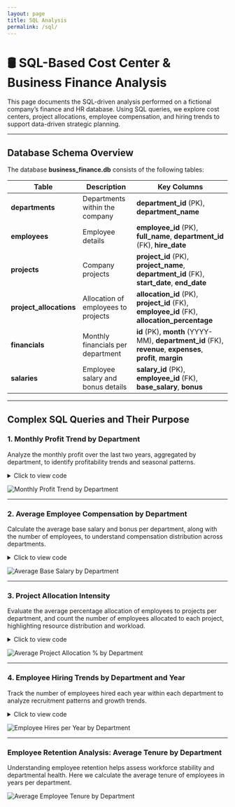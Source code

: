 ```yaml
---
layout: page
title: SQL Analysis
permalink: /sql/
---
```


# 🛢 SQL-Based Cost Center & Business Finance Analysis

This page documents the SQL-driven analysis performed on a fictional company’s finance and HR database. Using SQL queries, we explore cost centers, project allocations, employee compensation, and hiring trends to support data-driven strategic planning.

---

## Database Schema Overview

The database **business_finance.db** consists of the following tables:

| Table               | Description                                         | Key Columns                                 |
|---------------------|-----------------------------------------------------|---------------------------------------------|
| **departments**       | Departments within the company                       | **department_id** (PK), **department_name**     |
| **employees**         | Employee details                                     | **employee_id** (PK), **full_name**, **department_id** (FK), **hire_date** |
| **projects**          | Company projects                                     | **project_id** (PK), **project_name**, **department_id** (FK), **start_date**, **end_date** |
| **project_allocations** | Allocation of employees to projects                 | **allocation_id** (PK), **project_id** (FK), **employee_id** (FK), **allocation_percentage** |
| **financials**        | Monthly financials per department                     | **id** (PK), **month** (YYYY-MM), **department_id** (FK), **revenue**, **expenses**, **profit**, **margin** |
| **salaries**          | Employee salary and bonus details                     | **salary_id** (PK), **employee_id** (FK), **base_salary**, **bonus** |

---

## Complex SQL Queries and Their Purpose

### 1. Monthly Profit Trend by Department

Analyze the monthly profit over the last two years, aggregated by department, to identify profitability trends and seasonal patterns.

<details>
<summary>Click to view code</summary>
<pre class="overflow-x-auto bg-gray-800 text-green-400 p-4 rounded-md text-sm font-mono"><code class="language-sql">
SELECT
    month,
    d.department_name,
    SUM(financials.profit) AS total_profit
FROM financials
JOIN departments d ON financials.department_id = d.department_id
GROUP BY month, d.department_name
ORDER BY month, d.department_name;
</code></pre>
</details>

![Monthly Profit Trend by Department](../assets/jupyter_notebooks_charts/department-monthly-profit-trend-facet.png)

---

### 2. Average Employee Compensation by Department

Calculate the average base salary and bonus per department, along with the number of employees, to understand compensation distribution across departments.

<details>
<summary>Click to view code</summary>
<pre class="overflow-x-auto bg-gray-800 text-green-400 p-4 rounded-md text-sm font-mono"><code class="language-sql">
SELECT
    d.department_name,
    AVG(s.base_salary) AS avg_base_salary,
    AVG(s.bonus) AS avg_bonus,
    COUNT(e.employee_id) AS num_employees
FROM salaries s
JOIN employees e ON s.employee_id = e.employee_id
JOIN departments d ON e.department_id = d.department_id
GROUP BY d.department_name
ORDER BY avg_base_salary DESC;
</code></pre>
</details>

![Average Base Salary by Department](../assets/jupyter_notebooks_charts/avg-base-salary-by-department-bar.png)

---

### 3. Project Allocation Intensity

Evaluate the average percentage allocation of employees to projects per department, and count the number of employees allocated to each project, highlighting resource distribution and workload.

<details>
<summary>Click to view code</summary>
<pre class="overflow-x-auto bg-gray-800 text-green-400 p-4 rounded-md text-sm font-mono"><code class="language-sql">
SELECT
    d.department_name,
    p.project_name,
    AVG(pa.allocation_percentage) AS avg_allocation_percentage,
    COUNT(pa.employee_id) AS num_employees_allocated
FROM project_allocations pa
JOIN projects p ON pa.project_id = p.project_id
JOIN departments d ON p.department_id = d.department_id
GROUP BY d.department_name, p.project_name
ORDER BY d.department_name, avg_allocation_percentage DESC;
</code></pre>
</details>

![Average Project Allocation % by Department](../assets/jupyter_notebooks_charts/avg-project-allocation-by-department-bar.png)

---

### 4. Employee Hiring Trends by Department and Year

Track the number of employees hired each year within each department to analyze recruitment patterns and growth trends.

<details>
<summary>Click to view code</summary>
<pre class="overflow-x-auto bg-gray-800 text-green-400 p-4 rounded-md text-sm font-mono"><code class="language-sql">
SELECT
    d.department_name,
    STRFTIME('%Y', e.hire_date) AS hire_year,
    COUNT(e.employee_id) AS num_hired
FROM employees e
JOIN departments d ON e.department_id = d.department_id
GROUP BY d.department_name, hire_year
ORDER BY d.department_name, hire_year;
</code></pre>
</details>

![Employee Hires per Year by Department](../assets/jupyter_notebooks_charts/employee-hires-per-year-by-department-bar.png)

---

### Employee Retention Analysis: Average Tenure by Department

Understanding employee retention helps assess workforce stability and departmental health. Here we calculate the average tenure of employees in years per department.

![Average Employee Tenure by Department](../assets/jupyter_notebooks_charts/employee_tenure_by_department.png)
